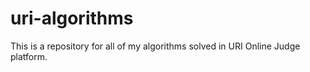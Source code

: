 # uri-algorithms
This is a repository for all of my algorithms solved in URI Online Judge platform.
